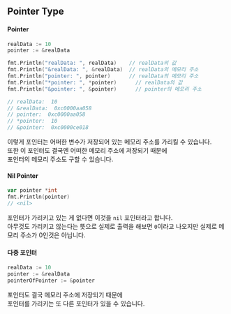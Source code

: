 ## Pointer Type  

#### Pointer  
```go
realData := 10
pointer := &realData

fmt.Println("realData: ", realData)    // realData의 값
fmt.Println("&realData: ", &realData)  // realData의 메모리 주소
fmt.Println("pointer: ", pointer)      // realData의 메모리 주소
fmt.Println("*pointer: ", *pointer)		 // realData의 값
fmt.Println("&pointer: ", &pointer)		 // pointer의 메모리 주소

// realData:  10
// &realData:  0xc0000aa058
// pointer:  0xc0000aa058
// *pointer:  10
// &pointer:  0xc0000ce018
```
이렇게 포인터는 어떠한 변수가 저장되어 있는 메모리 주소를 가리킬 수 있습니다.  
또한 이 포인터도 결국엔 어떠한 메모리 주소에 저장되기 때문에  
포인터의 메모리 주소도 구할 수 있습니다.  

#### Nil Pointer  
```go
var pointer *int
fmt.Println(pointer)
// <nil>
```
포인터가 가리키고 있는 게 없다면 이것을 `nil` 포인터라고 합니다.  
아무것도 가리키고 않는다는 뜻으로 실제로 출력을 해보면 `0`이라고 나오지만 실제로 메모리 주소가 0인것은 아닙니다.  

#### 다중 포인터  
```go
realData := 10
pointer := &realData
pointerOfPointer := &pointer
```
포인터도 결국 메모리 주소에 저장되기 때문에  
포인터를 가리키는 또 다른 포인터가 있을 수 있습니다.  
